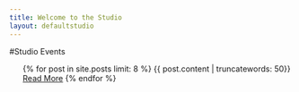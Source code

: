 ```yaml
---
title: Welcome to the Studio
layout: defaultstudio
---
```


#Studio Events
<div class="conatiner">
	<div class="row-fluid">
<ul>
  {% for post in site.posts limit: 8 %}
 {{ post.content | truncatewords: 50}} <a href="{{ post.url }}">Read More</a>
  {% endfor %}
</ul>
</div>